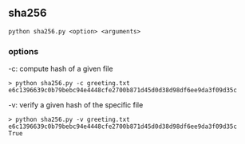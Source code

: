 ## sha256
```
python sha256.py <option> <arguments>
```
### options
-c: compute hash of a given file
```
> python sha256.py -c greeting.txt 
e6c1396639c0b79bebc94e4448cfe2700b871d45d0d38d98df6ee9da3f09d35c
```

-v: verify a given hash of the specific file
```
> python sha256.py -v greeting.txt e6c1396639c0b79bebc94e4448cfe2700b871d45d0d38d98df6ee9da3f09d35c
True
```

